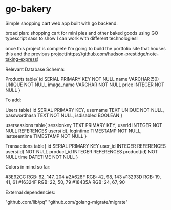 # go-bakery
Simple shopping cart web app built with go backend.

broad plan:
shopping cart for mini pies and other baked goods
using
  GO
  typescript
  sass
to show I can work with different technologies!

once this project is complete I'm going to build the portfolio site that houses this and the previous project(https://github.com/hudson-prestidge/note-taking-express)

Relevant Database Schema:


Products table{
  id SERIAL PRIMARY KEY NOT NULL
  name VARCHAR(50) UNIQUE NOT NULL
  image_name VARCHAR NOT NULL
  price INTEGER NOT NULL
}

To add:

Users table{
  id SERIAL PRIMARY KEY,
  username TEXT UNIQUE NOT NULL,
  passwordhash TEXT NOT NULL,
  isdisabled BOOLEAN
}

 usersessions table{
  sessionkey TEXT PRIMARY KEY,
  userid INTEGER NOT NULL REFERENCES users(id),
  logintime TIMESTAMP NOT NULL,
  lastseentime TIMESTAMP NOT NULL
}

Transactions table{
  id SERIAL PRIMARY KEY
  user_id INTEGER REFERENCES users(id) NOT NULL
  product_id INTEGER REFERENCES product(id) NOT NULL
  time DATETIME NOT NULL
}

Colors in mind so far:

#3E92CC
RGB: 62, 147, 204
#2A628F
RGB: 42, 98, 143
#13293D
RGB: 19, 41, 61
#16324F
RGB: 22, 50, 79
#18435A
RGB: 24, 67, 90

External dependencies:

"github.com/lib/pq"
"github.com/golang-migrate/migrate"
